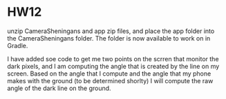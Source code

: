 # HW12

unzip CameraSheningans and app zip files, and place the app folder into the CameraSheningans folder. The folder is now available to work on in Gradle.

I have added soe code to get me two points on the scrren that monitor the dark pixels, and I am computing the angle that is created by the line on my screen. Based on the angle that I compute and the angle that my phone makes with the ground (to be determined shorlty) I will compute the raw angle of the dark line on the ground.

